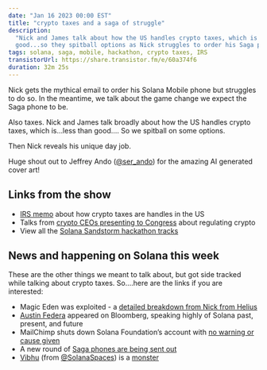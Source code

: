 ```yaml
---
date: "Jan 16 2023 00:00 EST"
title: "crypto taxes and a saga of struggle"
description:
  "Nick and James talk about how the US handles crypto taxes, which is less than
  good...so they spitball options as Nick struggles to order his Saga phone."
tags: solana, saga, mobile, hackathon, crypto taxes, IRS
transistorUrl: https://share.transistor.fm/e/60a374f6
duration: 32m 25s
---
```


Nick gets the mythical email to order his Solana Mobile phone but struggles to
do so. In the meantime, we talk about the game change we expect the Saga phone
to be.

Also taxes. Nick and James talk broadly about how the US handles crypto taxes,
which is…less than good…. So we spitball on some options.

Then Nick reveals his unique day job.

Huge shout out to Jeffrey Ando ([@ser_ando](https://twitter.com/ser_ando)) for
the amazing AI generated cover art!

## Links from the show

- [IRS memo](https://www.irs.gov/pub/irs-drop/n-14-21.pdf) about how crypto
  taxes are handles in the US
- Talks from
  [crypto CEOs presenting to Congress](https://www.youtube.com/watch?v=8l-ajalUP6Y)
  about regulating crypto
- View all the
  [Solana Sandstorm hackathon tracks](https://www.sandstormhackathon.com/)

## News and happening on Solana this week

These are the other things we meant to talk about, but got side tracked while
talking about crypto taxes. So....here are the links if you are interested:

- Magic Eden was exploited - a
  [detailed breakdown from Nick from Helius](https://twitter.com/nick_pennie/status/1610718315282067456)
- [Austin Federa](https://twitter.com/Austin_Federa/status/1613699456939036673?s=20&t=ncCdya2LGugBc6OPKgtplA)
  appeared on Bloomberg, speaking highly of Solana past, present, and future
- MailChimp shuts down Solana Foundation’s account with
  [no warning or cause given](https://twitter.com/Austin_Federa/status/1613570621530595331?t=9iQneZowCeHNqp87BOzoyA&s=19)
- A new round of
  [Saga phones are being sent out](https://twitter.com/solanamobile/status/1613639460175978522)
- [Vibhu](https://twitter.com/vibhu) (from
  [@SolanaSpaces](https://twitter.com/solanaspaces)) is a
  [monster](https://twitter.com/solanaspaces/status/1613694193641361408)
